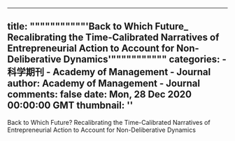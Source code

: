 
---
title: """""""""""'Back to Which Future_ Recalibrating the Time-Calibrated Narratives of Entrepreneurial Action to Account for Non-Deliberative Dynamics'"""""""""""
categories: 
    - 科学期刊
    - Academy of Management - Journal
author: Academy of Management - Journal
comments: false
date: Mon, 28 Dec 2020 00:00:00 GMT
thumbnail: ''
---

<div>   
Back to Which Future? Recalibrating the Time-Calibrated Narratives of Entrepreneurial Action to Account for Non-Deliberative Dynamics  
</div>
            